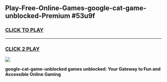 
## Play-Free-Online-Games-google-cat-game-unblocked-Premium #53u9f
<h3>
<a href="https://premium.freeplayer.one?title=google-cat-game-unblocked&ref=8M">CLICK TO PLAY</a></h3>
<hr>

<h3>
<a href="https://premium.freeplayer.one?title=google-cat-game-unblocked&ref=8M">CLICK 2 PLAY</a>
  
</h3>

<a href="https://premium.freeplayer.one?title=google-cat-game-unblocked&ref=8M"><img src="https://clearcache.store/games.png"></a>


**google-cat-game-unblocked games unblocked: Your Gateway to Fun and Accessible Online Gaming**
